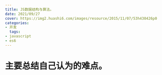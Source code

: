 ```yaml
---
title: JS数据结构与算法。
date: 2021/09/27
cover: https://img2.huashi6.com/images/resource/2015/11/07/53h430426p0.jpg
categories:
- 开发
  tags:
- javascript
- es6
---
```

 
# 主要总结自己认为的难点。
